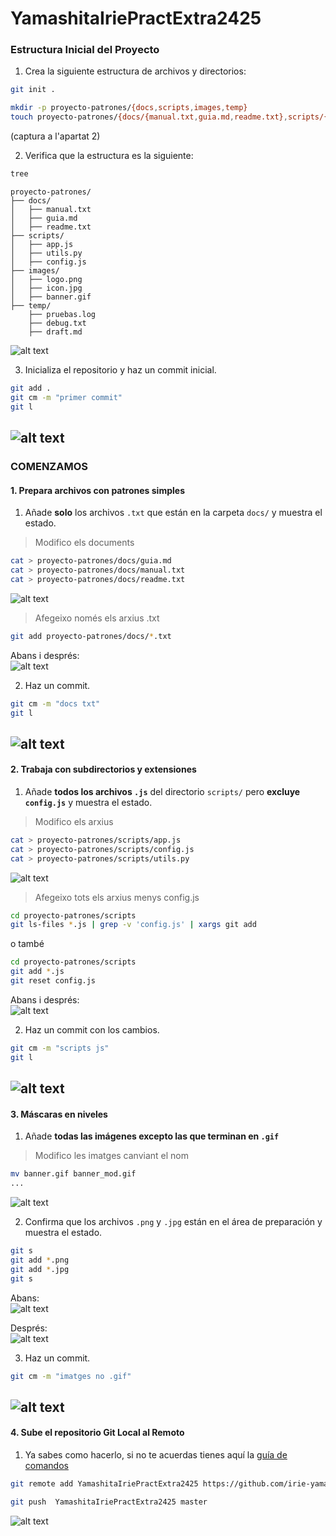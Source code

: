 # YamashitaIriePractExtra2425

### **Estructura Inicial del Proyecto**
1. Crea la siguiente estructura de archivos y directorios:
```bash
git init .
```
   ```bash
   mkdir -p proyecto-patrones/{docs,scripts,images,temp}
   touch proyecto-patrones/{docs/{manual.txt,guia.md,readme.txt},scripts/{app.js,utils.py,config.js},images/{logo.png,icon.jpg,banner.gif},temp/{pruebas.log,debug.txt,draft.md}}
   ```

(captura a l'apartat 2)

2. Verifica que la estructura es la siguiente:
```bash
tree
```
   ```
   proyecto-patrones/
   ├── docs/
   │   ├── manual.txt
   │   ├── guia.md
   │   ├── readme.txt
   ├── scripts/
   │   ├── app.js
   │   ├── utils.py
   │   ├── config.js
   ├── images/
   │   ├── logo.png
   │   ├── icon.jpg
   │   ├── banner.gif
   ├── temp/
       ├── pruebas.log
       ├── debug.txt
       ├── draft.md
   ```

![alt text](src/img1_2.png)

3. Inicializa el repositorio y haz un commit inicial.
```bash
git add .
git cm -m "primer commit"
git l
```
![alt text](src/img1_3.png)
---

### **COMENZAMOS**

#### **1. Prepara archivos con patrones simples**

1. Añade  **solo** los archivos `.txt` que están en la carpeta `docs/` y muestra el estado.
>Modifico els documents  
```bash
cat > proyecto-patrones/docs/guia.md
cat > proyecto-patrones/docs/manual.txt
cat > proyecto-patrones/docs/readme.txt
```
![alt text](src/1_1_mod.png)

>Afegeixo només els arxius .txt  
```bash
git add proyecto-patrones/docs/*.txt
```

Abans i després:  
![alt text](src/1_1_add.png)


2. Haz un commit.
```bash
git cm -m "docs txt"
git l
```
![alt text](src/1_2_cm.png)
---

#### **2. Trabaja con subdirectorios y extensiones**

1. Añade **todos los archivos `.js`** del directorio `scripts/` pero **excluye `config.js`** y muestra el estado.
>Modifico els arxius
```bash
cat > proyecto-patrones/scripts/app.js
cat > proyecto-patrones/scripts/config.js
cat > proyecto-patrones/scripts/utils.py
```
![alt text](src/2_1_mod.png)

>Afegeixo tots els arxius menys config.js
```bash
cd proyecto-patrones/scripts
git ls-files *.js | grep -v 'config.js' | xargs git add
```
o també 

```bash
cd proyecto-patrones/scripts
git add *.js
git reset config.js
```

Abans i després:  
![alt text](src/2_1_add.png)

2. Haz un commit con los cambios.
```bash
git cm -m "scripts js"
git l
```
![alt text](src/2_2_commit.png)
---

#### **3. Máscaras en niveles**

1. Añade **todas las imágenes excepto las que terminan en `.gif`**
>Modifico les imatges canviant el nom
```bash
mv banner.gif banner_mod.gif
...
```
![alt text](src/3_1_mod.png)


2. Confirma que los archivos `.png` y `.jpg` están en el área de preparación y muestra el estado.
```bash
git s
git add *.png
git add *.jpg
git s
```
Abans:  
![alt text](src/3_1_abans.png)  

Després:  
![alt text](src/3_1_despres.png)

3. Haz un commit.
```bash
git cm -m "imatges no .gif"
```
![alt text](src/3_2_commit.png)
---

#### **4. Sube el repositorio Git Local al Remoto**

1. Ya sabes como hacerlo, si no te acuerdas tienes aquí la [guía de comandos](https://github.com/VelezBeatriz/ITB-M08-DAW1/blob/main/README.md)
```bash
git remote add YamashitaIriePractExtra2425 https://github.com/irie-yamashita/YamashitaIriePractExtra2425.git

git push  YamashitaIriePractExtra2425 master
```
![alt text](src/4_remote.png)